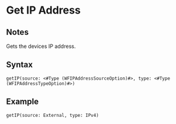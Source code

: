 # Get IP Address
## Notes
Gets the devices IP address.
## Syntax
```
getIP(source: <#Type (WFIPAddressSourceOption)#>, type: <#Type (WFIPAddressTypeOption)#>)
```
## Example
```
getIP(source: External, type: IPv4)
```